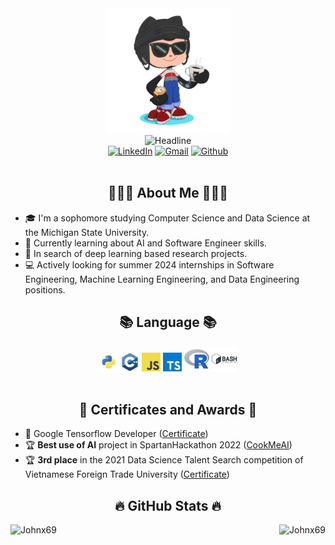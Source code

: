 <div>
    <div align=center>
        <img src="https://raw.githubusercontent.com/AhmedFathyDev/AhmedFathyDev/main/GitHub.png" alt="GitHub Octocat Drinking a Cup of Coffee" height="200">
    </div>
    <div align=center>
        <img src="https://readme-typing-svg.herokuapp.com?color=%236FDA44&size=32&center=true&vCenter=true&width=600&height=50&lines=Hi+there,+I'm+Johnx+%F0%9F%91%8B;Computer+Science+Student;Software+Engineer;Machine+Learning+Engineer" alt="Headline" />
    </div>
    <div align=center>
        <a href="https://www.linkedin.com/in/anh-dao-84bb66243/"><img src="https://img.shields.io/badge/Linkedin-0077b5?style=flat&logo=linkedin" alt="LinkedIn" /></a>    
      <a href="mailto:hoanganh692004@gmail.com"><img src="https://img.shields.io/badge/Gmail-D14836?style=for-the-badge&logo=gmail&logoColor=white" alt="Gmail" height="20px" /></a> 
         <a href="https://github.com/Johnx69"><img src="https://img.shields.io/badge/-Github-000?style=flat&logo=Github&logoColor=white" alt="Github" height="20px" /></a>
    </div>
<br>

<h2 align="center">🧑🏻‍💻 About Me 🧑🏻‍💻</h2>

- 🎓 I'm a sophomore studying Computer Science and Data Science at the Michigan State University.
- 🧠 Currently learning about AI and Software Engineer skills.
- 🧪 In search of deep learning based research projects.
- 💻 Actively looking for summer 2024 internships in Software Engineering, Machine Learning Engineering, and Data Engineering positions.

<h2 align="center">📚 Language 📚</h2>

<div align="center">
<code><img height="30" src="https://raw.githubusercontent.com/github/explore/80688e429a7d4ef2fca1e82350fe8e3517d3494d/topics/python/python.png"></code>
<code><img height="30" src="https://raw.githubusercontent.com/github/explore/80688e429a7d4ef2fca1e82350fe8e3517d3494d/topics/cpp/cpp.png"></code>
<code><img height="30" src="https://raw.githubusercontent.com/github/explore/80688e429a7d4ef2fca1e82350fe8e3517d3494d/topics/javascript/javascript.png"></code>
<code><img height="30" src="https://raw.githubusercontent.com/github/explore/80688e429a7d4ef2fca1e82350fe8e3517d3494d/topics/typescript/typescript.png"></code>
<code><img height="40" src="https://raw.githubusercontent.com/github/explore/80688e429a7d4ef2fca1e82350fe8e3517d3494d/topics/r/r.png"></code>
<code><img height="40" src="https://raw.githubusercontent.com/github/explore/80688e429a7d4ef2fca1e82350fe8e3517d3494d/topics/bash/bash.png"></code>
</div>

<br>

<h2 align="center">🏅 Certificates and Awards 🏅</h2>

- 📜 Google Tensorflow Developer ([Certificate](https://www.credential.net/de423ccf-24a0-48eb-a8c1-039548aa9268))
- 🏆 **Best use of AI** project in SpartanHackathon 2022 ([CookMeAI](https://github.com/Johnx69/SpartanHacker8-CookMeAI))
- 🏆 **3rd place** in the 2021 Data Science Talent Search competition of Vietnamese Foreign Trade University ([Certificate](https://drive.google.com/file/d/1gg7O1vQRd8DGFF4Svn7MS_fwgkukRvoE/view))

<h2 align="center">🔥 GitHub Stats 🔥</h2>

<p><img align="left" src="https://github-readme-stats.vercel.app/api/top-langs?username=Johnx69&show_icons=true&locale=en&layout=compact" alt="Johnx69" /></p>
<p>&nbsp;<img align="right" src="https://github-readme-stats.vercel.app/api?username=Johnx69&show_icons=true&locale=en" alt="Johnx69" height="165px"/></p>

</div>

